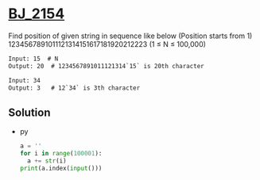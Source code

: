 # [BJ_2154](https://acmicpc.net/problem/2154)

Find position of given string in sequence like below (Position starts from 1)
1234567891011121314151617181920212223
(1 ≤ N ≤ 100,000)

```txt
Input: 15  # N
Output: 20  # 1234567891011121314`15` is 20th character

Input: 34
Output: 3   # 12`34` is 3th character
```

## Solution

* py

  ```py
  a = ''
  for i in range(100001):
    a += str(i)
  print(a.index(input()))
  ```
